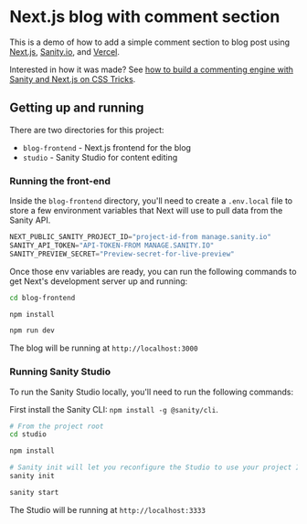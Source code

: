 # Next.js blog with comment section

This is a demo of how to add a simple comment section to blog post using [Next.js](https://nextjs.org), [Sanity.io](https://www.sanity.io), and [Vercel](https://vercel.com).

Interested in how it was made? See [how to build a commenting engine with Sanity and Next.js on CSS Tricks](https://css-tricks.com).

## Getting up and running

There are two directories for this project: 

* `blog-frontend` - Next.js frontend for the blog
* `studio` - Sanity Studio for content editing

### Running the front-end

Inside the `blog-frontend` directory, you'll need to create a `.env.local` file to store a few environment variables that Next will use to pull data from the Sanity API.

```js
NEXT_PUBLIC_SANITY_PROJECT_ID="project-id-from manage.sanity.io"
SANITY_API_TOKEN="API-TOKEN-FROM MANAGE.SANITY.IO"
SANITY_PREVIEW_SECRET="Preview-secret-for-live-preview"
```

Once those env variables are ready, you can run the following commands to get Next's development server up and running:

```bash
cd blog-frontend

npm install

npm run dev
```

The blog will be running at `http://localhost:3000`

### Running Sanity Studio

To run the Sanity Studio locally, you'll need to run the following commands:

First install the Sanity CLI: `npm install -g @sanity/cli`.

```bash
# From the project root
cd studio

npm install

# Sanity init will let you reconfigure the Studio to use your project ID and dataset
sanity init

sanity start
```

The Studio will be running at `http://localhost:3333`